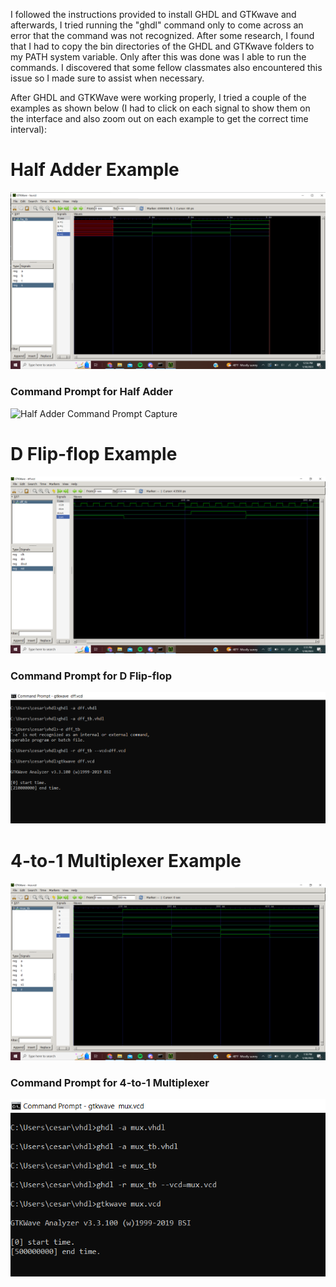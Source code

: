 I followed the instructions provided to install GHDL and GTKwave and afterwards, I tried running the "ghdl" command only to come across an error that the command was not recognized. After some research, I found that I had to copy the bin directories of the GHDL and GTKwave folders to my PATH system variable. Only after this was done was I able to run the commands. I discovered that some fellow classmates also encountered this issue so I made sure to assist when necessary.

After GHDL and GTKWave were working properly, I tried a couple of the examples as shown below (I had to click on each signal to show them on the interface and also zoom out on each example to get the correct time interval):

# Half Adder Example
![Half Adder Capture](https://github.com/cespejo15/EE322/blob/main/Lab1/Half_Adder.PNG)
### Command Prompt for Half Adder
![Half Adder Command Prompt Capture](https://github.com/cespejo15/EE322/blob/Lab1/main/Half_Adder_CMDprompt.PNG)

# D Flip-flop Example
![D Flip-flop Capture](https://github.com/cespejo15/EE322/blob/main/Lab1/D%20Flip-flop.PNG)
### Command Prompt for D Flip-flop
![D Flip-flop Command Prompt Capture](https://github.com/cespejo15/EE322/blob/main/Lab1/D%20Flip-flop_CMDprompt.PNG)

# 4-to-1 Multiplexer Example
![4-to-1 Multiplexer Capture](https://github.com/cespejo15/EE322/blob/main/Lab1/4-to-1_Multiplexer.PNG)
### Command Prompt for 4-to-1 Multiplexer
![4-to-1 Multiplexer Command Prompt Capture](https://github.com/cespejo15/EE322/blob/main/Lab1/4-to-1_Multiplexer_CMDprompt.PNG)
